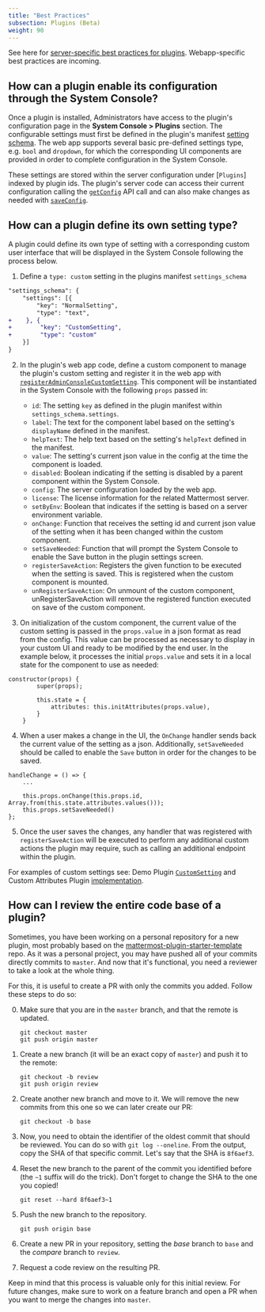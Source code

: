 ```yaml
---
title: "Best Practices"
subsection: Plugins (Beta)
weight: 90
---
```


See here for [server-specific best practices for plugins](/extend/plugins/server/best-practices/). Webapp-specific best practices are incoming.

## How can a plugin enable its configuration through the System Console?

Once a plugin is installed, Administrators have access to the plugin's configuration page in the __System Console > Plugins__ section. The configurable settings must first be defined in the plugin's manifest [setting schema](https://developers.mattermost.com/extend/plugins/manifest-reference/#settings_schema). The web app supports several basic pre-defined settings type, e.g. `bool` and `dropdown`, for which the corresponding UI components are provided in order to complete configuration in the System Console.

These settings are stored within the server configuration under [`Plugins`] indexed by plugin ids. The plugin's server code can access their current configuration calling the [`getConfig`](https://developers.mattermost.com/extend/plugins/server/reference/#API.GetConfig) API call and can also make changes as needed with [`saveConfig`](https://developers.mattermost.com/extend/plugins/server/reference/#API.SaveConfig).

## How can a plugin define its own setting type?

A plugin could define its own type of setting with a corresponding custom user interface that will be displayed in the System Console following the process below.  

1. Define a `type: custom` setting in the plugins manifest `settings_schema`

```diff
"settings_schema": {
    "settings": [{
        "key": "NormalSetting",
        "type": "text",
+    }, {
+        "key": "CustomSetting",
+        "type": "custom"
    }]
}
```

2. In the plugin's web app code, define a custom component to manage the plugin's custom setting and register it in the web app with [`registerAdminConsoleCustomSetting`](https://developers.mattermost.com/extend/plugins/webapp/reference/#registerAdminConsoleCustomSetting). This component will be instantiated in the System Console with the following `props` passed in:

    - `id`: The setting `key` as defined in the plugin manifest within `settings_schema.settings`.
    - `label`: The text for the component label based on the setting's `displayName` defined in the manifest. 
    - `helpText`: The help text based on the setting's `helpText` defined in the manifest. 
    - `value`: The setting's current json value in the config at the time the component is loaded.
    - `disabled`: Boolean indicating if the setting is disabled by a parent component within the System Console.
    - `config`: The server configuration loaded by the web app.
    - `license`: The license information for the related Mattermost server.
    - `setByEnv`: Boolean that indicates if the setting is based on a server environment variable. 
    - `onChange`: Function that receives the setting id and current json value of the setting when it has been changed within the custom component. 
    - `setSaveNeeded`: Function that will prompt the System Console to enable the Save button in the plugin settings screen. 
    - `registerSaveAction`: Registers the given function to be executed when the setting is saved. This is registered when the custom component is mounted.
    - `unRegisterSaveAction`: On unmount of the custom component, unRegisterSaveAction will remove the registered function executed on save of the custom component.

3. On initialization of the custom component, the current value of the custom setting is passed in the `props.value` in a json format as read from the config. This value can be processed as necessary to display in your custom UI and ready to be modified by the end user. In the example below, it processes the initial `props.value` and sets it in a local state for the component to use as needed:

```
constructor(props) {
        super(props);

        this.state = {
            attributes: this.initAttributes(props.value),
        }
    }
```


4. When a user makes a change in the UI, the `OnChange` handler sends back the current value of the setting as a json. Additionally, `setSaveNeeded` should be called to enable the `Save` button in order for the changes to be saved.

```
handleChange = () => {
    ...

    this.props.onChange(this.props.id,  Array.from(this.state.attributes.values()));
    this.props.setSaveNeeded()
};
```

5. Once the user saves the changes, any handler that was registered with `registerSaveAction` will be executed to perform any additional custom actions the plugin may require, such as calling an additional endpoint within the plugin. 

For examples of custom settings see: Demo Plugin [`CustomSetting`](https://github.com/mattermost/mattermost-plugin-demo/blob/master/webapp/src/components/admin_settings/custom_setting.jsx) and Custom Attributes Plugin [implementation](https://github.com/mattermost/mattermost-plugin-custom-attributes/pull/18).

## How can I review the entire code base of a plugin?

Sometimes, you have been working on a personal repository for a new plugin, most probably based on the [mattermost-plugin-starter-template](https://github.com/mattermost/mattermost-plugin-starter-template/) repo. As it was a personal project, you may have pushed all of your commits directly commits to `master`. And now that it's functional, you need a reviewer to take a look at the whole thing.

For this, it is useful to create a PR with only the commits you added. Follow these steps to do so:

0. Make sure that you are in the `master` branch, and that the remote is updated.

   ```
   git checkout master
   git push origin master
   ```
   
1. Create a new branch (it will be an exact copy of `master`) and push it to the remote:

   ```
   git checkout -b review
   git push origin review
   ```
   
2. Create another new branch and move to it. We will remove the new commits from this one so we can later create our PR:

   ```
   git checkout -b base
   ```
   
2. Now, you need to obtain the identifier of the oldest commit that should be reviewed. You can do so with `git log --oneline`. From the output, copy the SHA of that specific commit. Let's say that the SHA is `8f6aef3`.
3. Reset the new branch to the parent of the commit you identified before (the `~1` suffix will do the trick). Don't forget to change the SHA to the one you copied!

   ```
   git reset --hard 8f6aef3~1
   ```

4. Push the new branch to the repository.

   ```
   git push origin base
   ```
   
5. Create a new PR in your repository, setting the *base* branch to `base` and the *compare* branch to `review`.

6.  Request a code review on the resulting PR.

Keep in mind that this process is valuable only for this initial review. For future changes, make sure to work on a feature branch and open a PR when you want to merge the changes into `master`.
